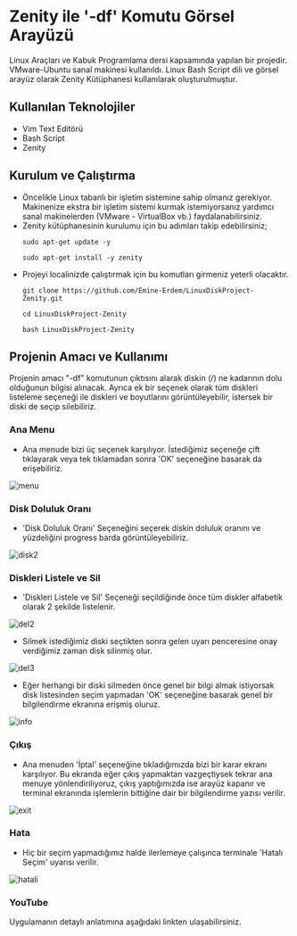 # Zenity ile '-df' Komutu Görsel Arayüzü 

Linux Araçları ve Kabuk Programlama dersi kapsamında yapılan bir projedir. VMware-Ubuntu sanal makinesi kullanıldı. Linux Bash Script dili ve görsel arayüz olarak Zenity Kütüphanesi kullanılarak oluşturulmuştur.

## Kullanılan Teknolojiler
  * Vim Text Editörü
  * Bash Script 
  * Zenity
  
## Kurulum ve Çalıştırma
  * Öncelikle Linux tabanlı bir işletim sistemine sahip olmanız gerekiyor. Makinenize ekstra bir işletim sistemi kurmak istemiyorsanız yardımcı sanal makinelerden (VMware - VirtualBox vb.) faydalanabilirsiniz.
  * Zenity kütüphanesinin kurulumu için bu adımları takip edebilirsiniz;
    ```
    sudo apt-get update -y
    ```
    ```
    sudo apt-get install -y zenity
    ```
  * Projeyi localinizde çalıştırmak için bu komutları girmeniz yeterli olacaktır.
    ```
    git clone https://github.com/Emine-Erdem/LinuxDiskProject-Zenity.git
    ```
    ```
    cd LinuxDiskProject-Zenity
    ```
    ```
    bash LinuxDiskProject-Zenity
    ```
## Projenin Amacı ve Kullanımı
Projenin amacı "-df" komutunun çıktısını alarak diskin (/) ne kadarının dolu olduğunun bilgisi alınacak. Ayrıca ek bir seçenek olarak tüm diskleri listeleme seçeneği ile diskleri ve boyutlarını görüntüleyebilir, istersek bir diski de seçip silebiliriz.
### Ana Menu
* Ana menude bizi üç seçenek karşılıyor. İstediğimiz seçeneğe çift tıklayarak veya tek tıklamadan sonra 'OK' seçeneğine basarak da erişebiliriz.

![menu](https://user-images.githubusercontent.com/56304631/210816743-84b67dfd-dc6c-4c7e-8f1f-bad4d521c781.png)

### Disk Doluluk Oranı
* 'Disk Doluluk Oranı' Seçeneğini seçerek diskin doluluk oranını ve yüzdeliğini progress barda görüntüleyebiliriz. 

![disk2](https://user-images.githubusercontent.com/56304631/210821349-61857fe1-1d01-47b5-bdaa-52d8f8cf035c.png)

### Diskleri Listele ve Sil
* 'Diskleri Listele ve Sil' Seçeneği seçildiğinde önce tüm diskler alfabetik olarak 2 şekilde listelenir.

![del2](https://user-images.githubusercontent.com/56304631/210828181-bd62392f-a56a-4570-9786-0fbdb538bce4.png)

* Silmek istediğimiz diski seçtikten sonra gelen uyarı penceresine onay verdiğimiz zaman disk silinmiş olur.

![del3](https://user-images.githubusercontent.com/56304631/210831356-0f8ada80-77cf-4c0b-a720-7f6da20f69cd.png)

* Eğer herhangi bir diski silmeden önce genel bir bilgi almak istiyorsak disk listesinden seçim yapmadan 'OK' seçeneğine basarak genel bir bilgilendirme ekranına erişmiş oluruz.

![info](https://user-images.githubusercontent.com/56304631/210832727-89c23ad8-7596-4cab-b8ae-f38d3222a327.png)

### Çıkış
* Ana menuden 'İptal' seçeneğine tıkladığımızda bizi bir karar ekranı karşılıyor. Bu ekranda eğer çıkış yapmaktan vazgeçtiysek tekrar ana menuye yönlendiriliyoruz, çıkış yaptığımızda ise arayüz kapanır ve terminal ekranında işlemlerin bittiğine dair bir bilgilendirme yazısı verilir.

![exit](https://user-images.githubusercontent.com/56304631/210863415-75efe3ef-a8b7-4cb4-9a70-c60d4a92e14d.png)

### Hata
* Hiç bir seçim yapmadığımız halde ilerlemeye çalışınca terminale 'Hatalı Seçim' uyarısı verilir.

![hatali](https://user-images.githubusercontent.com/56304631/210843234-c17e55c4-1db5-4692-b32d-2b65ebc9a355.png)

### YouTube 
Uygulamanın detaylı anlatımına aşağıdaki linkten ulaşabilirsiniz.



